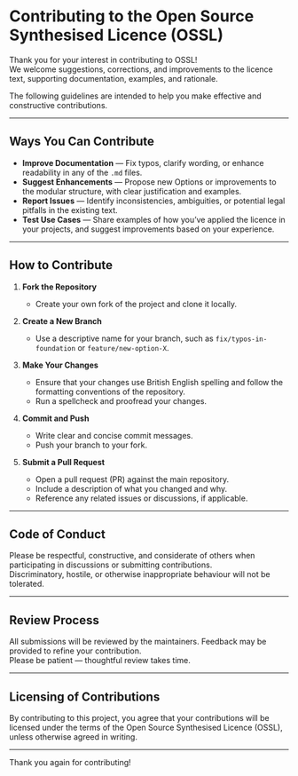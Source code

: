 # Contributing to the Open Source Synthesised Licence (OSSL)

Thank you for your interest in contributing to OSSL!  
We welcome suggestions, corrections, and improvements to the licence text, supporting documentation, examples, and rationale.

The following guidelines are intended to help you make effective and constructive contributions.

---

## Ways You Can Contribute

- **Improve Documentation** — Fix typos, clarify wording, or enhance readability in any of the `.md` files.
- **Suggest Enhancements** — Propose new Options or improvements to the modular structure, with clear justification and examples.
- **Report Issues** — Identify inconsistencies, ambiguities, or potential legal pitfalls in the existing text.
- **Test Use Cases** — Share examples of how you’ve applied the licence in your projects, and suggest improvements based on your experience.

---

## How to Contribute

1. **Fork the Repository**
   - Create your own fork of the project and clone it locally.
   
2. **Create a New Branch**
   - Use a descriptive name for your branch, such as `fix/typos-in-foundation` or `feature/new-option-X`.

3. **Make Your Changes**
   - Ensure that your changes use British English spelling and follow the formatting conventions of the repository.
   - Run a spellcheck and proofread your changes.

4. **Commit and Push**
   - Write clear and concise commit messages.
   - Push your branch to your fork.

5. **Submit a Pull Request**
   - Open a pull request (PR) against the main repository.
   - Include a description of what you changed and why.
   - Reference any related issues or discussions, if applicable.

---

## Code of Conduct

Please be respectful, constructive, and considerate of others when participating in discussions or submitting contributions.  
Discriminatory, hostile, or otherwise inappropriate behaviour will not be tolerated.

---

## Review Process

All submissions will be reviewed by the maintainers. Feedback may be provided to refine your contribution.  
Please be patient — thoughtful review takes time.

---

## Licensing of Contributions

By contributing to this project, you agree that your contributions will be licensed under the terms of the Open Source Synthesised Licence (OSSL), unless otherwise agreed in writing.

---

Thank you again for contributing!


